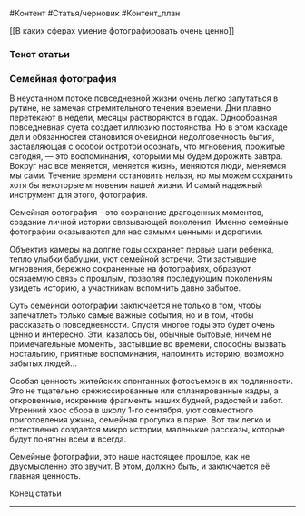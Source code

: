 #Контент #Статья/черновик #Контент_план 

[[В каких сферах умение фотографировать очень ценно]]

### Текст статьи

### Семейная фотография
В неустанном потоке повседневной жизни очень легко запутаться в рутине, не замечая стремительного течения времени. Дни плавно перетекают в недели, месяцы растворяются в годах. Однообразная повседневная суета создает иллюзию постоянства. 
Но в этом каскаде дел и обязанностей становится очевидной недолговечность бытия, заставляющая с особой остротой осознать, что мгновения, прожитые сегодня, — это воспоминания, которыми мы будем дорожить завтра. 
Вокруг нас все меняется, меняется жизнь, меняются люди, меняемся мы сами. Течение времени остановить нельзя, но мы можем сохранить хотя бы некоторые мгновения нашей жизни.
И самый надежный инструмент для этого, фотография.

Семейная фотография - это сохранение драгоценных моментов, создание личной истории связывающей поколения. Именно семейные фотографии оказываются для нас самыми ценными и дорогими.

Объектив камеры на долгие годы сохраняет первые шаги ребенка, тепло улыбки бабушки, уют семейной встречи. Эти застывшие мгновения, бережно сохраненные на фотографиях, образуют осязаемую связь с прошлым, позволяя последующим поколениям увидеть историю, а участникам вспомнить давно забытое.

Суть семейной фотографии заключается не только в том, чтобы запечатлеть только самые важные события, но и в том, чтобы рассказать о повседневности. Спустя многое годы это будет очень ценно и интересно. Эти, казалось бы, обычные бытовые, ничем не примечательные моменты, застывшие во времени, способны вызвать ностальгию, приятные воспоминания, напомнить историю, возможно забытых людей...

Особая ценность житейских спонтанных фотосъемок в их подлинности. Это не тщательно срежиссированные или спланированные кадры, а откровенные, искренние фрагменты наших будней, радостей и забот. 
Утренний хаос сбора в школу 1-го сентября, уют совместного приготовления ужина, семейная прогулка в парке.
Вот так легко и естественно создается микро истории, маленькие рассказы, которые будут понятны всем и всегда.

Семейные фотографии, это наше настоящее прошлое, как не двусмысленно это звучит.
В этом, должно быть, и заключается её главная ценность.


Конец статьи
___________



